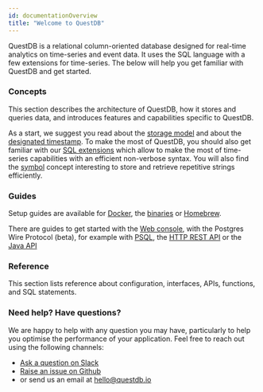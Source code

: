 ```yaml
---
id: documentationOverview
title: "Welcome to QuestDB"
---
```


QuestDB is a relational column-oriented database designed for real-time
analytics on time-series and event data. It uses the SQL language with a few
extensions for time-series. The below will help you get familiar with QuestDB
and get started.

### Concepts

This section describes the architecture of QuestDB, how it stores and queries
data, and introduces features and capabilities specific to QuestDB.

As a start, we suggest you read about the [storage model](storageModel.md) and
about the [designated timestamp](designatedTimestamp.md). To make the most of
QuestDB, you should also get familiar with our [SQL extensions](sqlOverview.md)
which allow to make the most of time-series capabilities with an efficient
non-verbose syntax. You will also find the [symbol](symbol.md) concept
interesting to store and retrieve repetitive strings efficiently.

### Guides

Setup guides are available for [Docker](guideDocker.md), the
[binaries](guideBinaries.md) or [Homebrew](guideHomebrew.md).

There are guides to get started with the [Web console](consoleGuide.md), with
the Postgres Wire Protocol (beta), for example with [PSQL](guidePSQL.md), the
[HTTP REST API](guideREST.md) or the [Java API](embeddedJavaAPI.md)

### Reference

This section lists reference about configuration, interfaces, APIs, functions,
and SQL statements.

### Need help? Have questions?

We are happy to help with any question you may have, particularly to help you
optimise the performance of your application. Feel free to reach out using the
following channels:

- [Ask a question on Slack](https://join.slack.com/t/questdb/shared_invite/enQtNzk4Nzg4Mjc2MTE2LTEzZThjMzliMjUzMTBmYzVjYWNmM2UyNWJmNDdkMDYyZmE0ZDliZTQxN2EzNzk5MDE3Zjc1ZmJiZmFiZTIwMGY>)
- [Raise an issue on Github](https://github.com/questdb/questdb/issues)
- or send us an email at [hello@questdb.io](mailto:hello@questdb.io)
